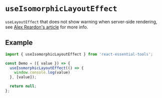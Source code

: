 # `useIsomorphicLayoutEffect`

`useLayoutEffect` that does not show warning when server-side rendering, see [Alex Reardon's article](https://medium.com/@alexandereardon/uselayouteffect-and-ssr-192986cdcf7a) for more info.

## Example

```jsx
import { useIsomorphicLayoutEffect } from 'react-essential-tools';

const Demo = ({ value }) => {
  useIsomorphicLayoutEffect(() => {
    window.console.log(value)
  }, [value]);

  return null;
};
```
